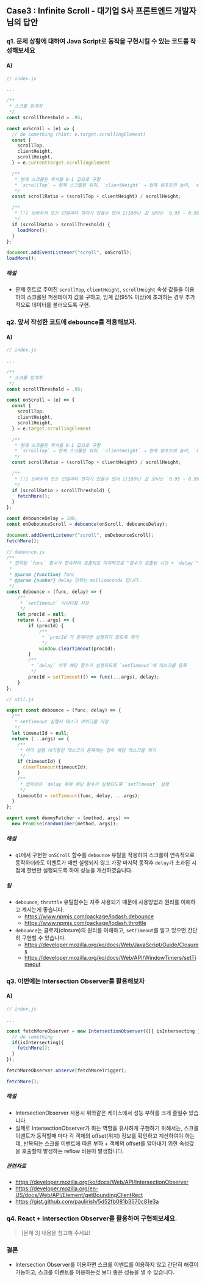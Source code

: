 ## Case3 : Infinite Scroll - 대기업 S사 프론트엔드 개발자님의 답안

### q1. 문제 상황에 대하여 Java Script로 동작을 구현시킬 수 있는 코드를 작성해보세요

#### A)
```js
// index.js

...

/**
 * 스크롤 임계치
 */
const scrollThreshold = .95;

const onScroll = (e) => {
  // do something (hint: e.target.scrollingElement)
  const {
    scrollTop,
    clientHeight,
    scrollHeight,
  } = e.currentTarget.scrollingElement

  /**
   * 현재 스크롤된 위치를 0-1 값으로 구함
   * `scrollTop` ⇒ 현재 스크롤된 위치, `clientHeight` ⇒ 현재 뷰포트의 높이, `scrollHeight` ⇒ 스크롤 영역 높이
   */
  const scrollRatio = (scrollTop + clientHeight) / scrollHeight;

  /**
   * [!] 브라우저 또는 단말마다 편차가 있을수 있어 1(100%) 값 보다는 `0.95 ~ 0.99` 값을 적용하는게 더 자연스러움
   */
  if (scrollRatio > scrollThreshold) {
    loadMore();
  }
};

document.addEventListener("scroll", onScroll);
loadMore();
```

##### 해설
- 문제 힌트로 주어진 `scrollTop`, `clientHeight`, `scrollHeight` 속성 값들을 이용하여 스크롤된 퍼센테이지 값을 구하고, 임계 값(95% 이상)에 초과하는 경우 추가적으로 데이터를 불러오도록 구현.


### q2. 앞서 작성한 코드에 debounce를 적용해보자.

#### A)

```js
// index.js

...

/**
 * 스크롤 임계치
 */
const scrollThreshold = .95;

const onScroll = (e) => {
  const {
    scrollTop,
    clientHeight,
    scrollHeight,
  } = e.target.scrollingElement

  /**
   * 현재 스크롤된 위치를 0-1 값으로 구함
   * `scrollTop` ⇒ 현재 스크롤된 위치, `clientHeight` ⇒ 현재 뷰포트의 높이, `scrollHeight` ⇒ 스크롤 영역 높이
   */
  const scrollRatio = (scrollTop + clientHeight) / scrollHeight;

  /**
   * [!] 브라우저 또는 단말마다 편차가 있을수 있어 1(100%) 값 보다는 `0.95 ~ 0.99` 값을 적용하는게 더 자연스러움
   */
  if (scrollRatio > scrollThreshold) {
    fetchMore();
  }
};

const debounceDelay = 100;
const onDebounceScroll = debounce(onScroll, debounceDelay);

document.addEventListener("scroll", onDebounceScroll);
fetchMore();
```

```js
// debounce.js
/**
 * 입력된 `func` 함수가 연속하여 호출되도 마지막으로 "함수가 호출된 시간 + `delay`" 시간이후에 1회만 실행
 * 
 * @param {function} func 
 * @param {number} delay 단위는 milliseconds 입니다.
 */
const debounce = (func, delay) => {
    /**
     * `setTimeout` 아이디를 저장
     */
    let procId = null;
    return (...args) => {
        if (procId) {
            /**
             * `procId`가 존재하면 실행되지 않도록 제거
             */
            window.clearTimeout(procId);
        }
        /**
         * `delay` 이후 해당 함수가 실행되도록 `setTimeout`에 태스크를 등록
         */
        procId = setTimeout(() => func(...args), delay);
    }
};
```
```js
// util.js

export const debounce = (func, delay) => {
  /**
   * setTimeout 실행시 태스크 아이디를 저장
   */
  let timeoutId = null;
  return (...args) => {
    /**
     * 이미 실행 대기중인 태스크가 존재하는 경우 해당 태스크를 제거
     */
    if (timeoutId) {
      clearTimeout(timeoutId);
    }
    /**
     * 입력받은 `delay 후에 해당 함수가 실행되도록 `setTimeout` 실행
     */
    timeoutId = setTimeout(func, delay, ...args);
  }
};

export const dummyFetcher = (method, args) =>
  new Promise(randomTimer(method, args));
```

##### 해설
- `q1`에서 구현한 `onSCroll` 함수를 `debounce` 유틸을 적용하여 스크롤이 연속적으로 동작하더라도 이벤트가 매번 실행되지 않고 가장 마지막 동작후 `delay`가 초과된 시점에 한번만 실행되도록 하여 성능을 개선하였습니다.

##### 팁
- `debounce`, `throttle` 유틸함수는 자주 사용되기 때문에 사용방법과 원리를 이해하고 계시는게 좋습니다.
    - https://www.npmjs.com/package/lodash.debounce
    - https://www.npmjs.com/package/lodash.throttle
- `debounce`는 클로저(closure)의 원리를 이해하고, `setTimeout`를 알고 있으면 간단히 구현할 수 있습니다.
    - https://developer.mozilla.org/ko/docs/Web/JavaScript/Guide/Closures
    - https://developer.mozilla.org/ko/docs/Web/API/WindowTimers/setTimeout



### q3. 이번에는 Intersection Observer를 활용해보자

#### A)
```js
// index.js

...

const fetchMoreObserver = new IntersectionObserver(([{ isIntersecting }]) => {
  // do something
  if(isIntersecting){
    fetchMore();
  }
});

fetchMoreObserver.observe(fetchMoreTrigger);

fetchMore();
```

##### 해설 
- IntersectionObserver 사용시 위와같은 케이스에서 성능 부하를 크게 줄일수 있습니다.
- 실제로 IntersectionObserver가 하는 역할을 유사하게 구현하기 위해서는, 스크롤 이벤트가 동작할때 마다 각 객체의 offset(위치) 정보를 확인하고 계산하여야 하는데, 반복되는 스크롤 이벤트에 따른 부하 + 객체의 offset를 알아내기 위한 속성값을 호출할때 발생하는 reflow 비용이 발생합니다.

 ##### 관련자료
- https://developer.mozilla.org/ko/docs/Web/API/IntersectionObserver 
- https://developer.mozilla.org/en-US/docs/Web/API/Element/getBoundingClientRect
- https://gist.github.com/paulirish/5d52fb081b3570c81e3a


### q4. React + Intersection Observer를 활용하여 구현해보세요.
> [문제 3] 내용을 참고해 주세요!

### 결론
- Intersection Observer를 이용하면 스크롤 이벤트를 이용하지 않고 간단히 해결이 가능하고, 스크롤 이벤트를 이용하는것 보다 좋은 성능을 낼 수 있습니다.